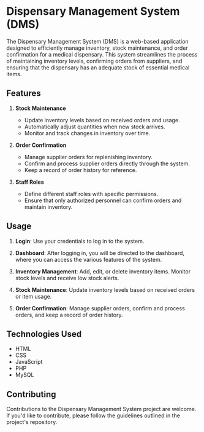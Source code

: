 # Dispensary Management System (DMS)

The Dispensary Management System (DMS) is a web-based application designed to efficiently manage inventory, stock maintenance, and order confirmation for a medical dispensary. This system streamlines the process of maintaining inventory levels, confirming orders from suppliers, and ensuring that the dispensary has an adequate stock of essential medical items.

## Features
1. **Stock Maintenance**
   - Update inventory levels based on received orders and usage.
   - Automatically adjust quantities when new stock arrives.
   - Monitor and track changes in inventory over time.

2. **Order Confirmation**
   - Manage supplier orders for replenishing inventory.
   - Confirm and process supplier orders directly through the system.
   - Keep a record of order history for reference.

3. **Staff Roles**
   - Define different staff roles with specific permissions.
   - Ensure that only authorized personnel can confirm orders and maintain inventory.

## Usage


1. **Login**: Use your credentials to log in to the system.

2. **Dashboard**: After logging in, you will be directed to the dashboard, where you can access the various features of the system.

3. **Inventory Management**: Add, edit, or delete inventory items. Monitor stock levels and receive low stock alerts.

4. **Stock Maintenance**: Update inventory levels based on received orders or item usage.

5. **Order Confirmation**: Manage supplier orders, confirm and process orders, and keep a record of order history.

## Technologies Used

- HTML
- CSS
- JavaScript
- PHP
- MySQL

## Contributing

Contributions to the Dispensary Management System project are welcome. If you'd like to contribute, please follow the guidelines outlined in the project's repository.




